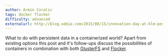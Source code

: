 ```yaml
---
author: Armin Coralic
tags: docker flocker
difficulty: advanced
externalurl: http://blog.xebia.com/2015/08/15/innovation-day-at-klm-persistence-with-docker-containers-2/
---
```

What to do with persistent data in a containerized world?
Apart from existing options this post and it's follow-ups discuss the possibilities of containers in combination with both [GlusterFS](https://www.gluster.org/) and [Flocker](https://github.com/ClusterHQ/flocker).
